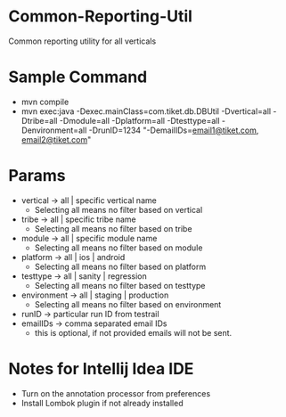 # Common-Reporting-Util
Common reporting utility for all verticals

# Sample Command
* mvn compile
* mvn exec:java -Dexec.mainClass=com.tiket.db.DBUtil -Dvertical=all -Dtribe=all -Dmodule=all -Dplatform=all -Dtesttype=all -Denvironment=all -DrunID=1234 "-DemailIDs=email1@tiket.com, email2@tiket.com"

# Params
* vertical -> all | specific vertical name
  * Selecting all means no filter based on vertical
* tribe -> all | specific tribe name
  * Selecting all means no filter based on tribe
* module -> all | specific module name
  * Selecting all means no filter based on module
* platform -> all | ios | android
  * Selecting all means no filter based on platform
* testtype -> all | sanity | regression
  * Selecting all means no filter based on testtype
* environment -> all | staging | production
  * Selecting all means no filter based on environment
* runID -> particular run ID from testrail
* emailIDs -> comma separated email IDs
  * this is optional, if not provided emails will not be sent.

# Notes for Intellij Idea IDE
* Turn on the annotation processor from preferences
* Install Lombok plugin if not already installed
